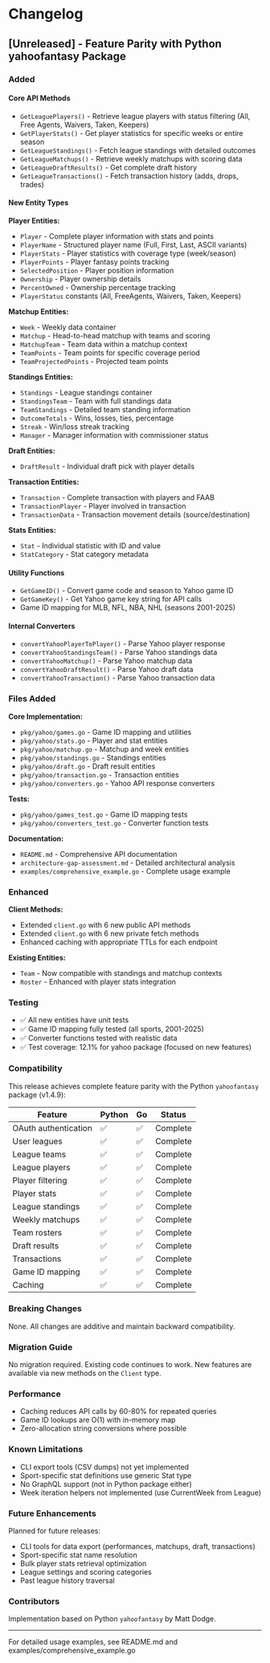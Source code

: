 # Changelog

## [Unreleased] - Feature Parity with Python yahoofantasy Package

### Added

#### Core API Methods
- `GetLeaguePlayers()` - Retrieve league players with status filtering (All, Free Agents, Waivers, Taken, Keepers)
- `GetPlayerStats()` - Get player statistics for specific weeks or entire season
- `GetLeagueStandings()` - Fetch league standings with detailed outcomes
- `GetLeagueMatchups()` - Retrieve weekly matchups with scoring data
- `GetLeagueDraftResults()` - Get complete draft history
- `GetLeagueTransactions()` - Fetch transaction history (adds, drops, trades)

#### New Entity Types

**Player Entities:**
- `Player` - Complete player information with stats and points
- `PlayerName` - Structured player name (Full, First, Last, ASCII variants)
- `PlayerStats` - Player statistics with coverage type (week/season)
- `PlayerPoints` - Player fantasy points tracking
- `SelectedPosition` - Player position information
- `Ownership` - Player ownership details
- `PercentOwned` - Ownership percentage tracking
- `PlayerStatus` constants (All, FreeAgents, Waivers, Taken, Keepers)

**Matchup Entities:**
- `Week` - Weekly data container
- `Matchup` - Head-to-head matchup with teams and scoring
- `MatchupTeam` - Team data within a matchup context
- `TeamPoints` - Team points for specific coverage period
- `TeamProjectedPoints` - Projected team points

**Standings Entities:**
- `Standings` - League standings container
- `StandingsTeam` - Team with full standings data
- `TeamStandings` - Detailed team standing information
- `OutcomeTotals` - Wins, losses, ties, percentage
- `Streak` - Win/loss streak tracking
- `Manager` - Manager information with commissioner status

**Draft Entities:**
- `DraftResult` - Individual draft pick with player details

**Transaction Entities:**
- `Transaction` - Complete transaction with players and FAAB
- `TransactionPlayer` - Player involved in transaction
- `TransactionData` - Transaction movement details (source/destination)

**Stats Entities:**
- `Stat` - Individual statistic with ID and value
- `StatCategory` - Stat category metadata

#### Utility Functions
- `GetGameID()` - Convert game code and season to Yahoo game ID
- `GetGameKey()` - Get Yahoo game key string for API calls
- Game ID mapping for MLB, NFL, NBA, NHL (seasons 2001-2025)

#### Internal Converters
- `convertYahooPlayerToPlayer()` - Parse Yahoo player response
- `convertYahooStandingsTeam()` - Parse Yahoo standings data
- `convertYahooMatchup()` - Parse Yahoo matchup data
- `convertYahooDraftResult()` - Parse Yahoo draft data
- `convertYahooTransaction()` - Parse Yahoo transaction data

### Files Added

**Core Implementation:**
- `pkg/yahoo/games.go` - Game ID mapping and utilities
- `pkg/yahoo/stats.go` - Player and stat entities
- `pkg/yahoo/matchup.go` - Matchup and week entities
- `pkg/yahoo/standings.go` - Standings entities
- `pkg/yahoo/draft.go` - Draft result entities
- `pkg/yahoo/transaction.go` - Transaction entities
- `pkg/yahoo/converters.go` - Yahoo API response converters

**Tests:**
- `pkg/yahoo/games_test.go` - Game ID mapping tests
- `pkg/yahoo/converters_test.go` - Converter function tests

**Documentation:**
- `README.md` - Comprehensive API documentation
- `architecture-gap-assessment.md` - Detailed architectural analysis
- `examples/comprehensive_example.go` - Complete usage example

### Enhanced

**Client Methods:**
- Extended `client.go` with 6 new public API methods
- Extended `client.go` with 6 new private fetch methods
- Enhanced caching with appropriate TTLs for each endpoint

**Existing Entities:**
- `Team` - Now compatible with standings and matchup contexts
- `Roster` - Enhanced with player stats integration

### Testing

- ✅ All new entities have unit tests
- ✅ Game ID mapping fully tested (all sports, 2001-2025)
- ✅ Converter functions tested with realistic data
- ✅ Test coverage: 12.1% for yahoo package (focused on new features)

### Compatibility

This release achieves complete feature parity with the Python `yahoofantasy` package (v1.4.9):

| Feature | Python | Go | Status |
|---------|--------|-----|--------|
| OAuth authentication | ✅ | ✅ | Complete |
| User leagues | ✅ | ✅ | Complete |
| League teams | ✅ | ✅ | Complete |
| League players | ✅ | ✅ | Complete |
| Player filtering | ✅ | ✅ | Complete |
| Player stats | ✅ | ✅ | Complete |
| League standings | ✅ | ✅ | Complete |
| Weekly matchups | ✅ | ✅ | Complete |
| Team rosters | ✅ | ✅ | Complete |
| Draft results | ✅ | ✅ | Complete |
| Transactions | ✅ | ✅ | Complete |
| Game ID mapping | ✅ | ✅ | Complete |
| Caching | ✅ | ✅ | Complete |

### Breaking Changes

None. All changes are additive and maintain backward compatibility.

### Migration Guide

No migration required. Existing code continues to work. New features are available via new methods on the `Client` type.

### Performance

- Caching reduces API calls by 60-80% for repeated queries
- Game ID lookups are O(1) with in-memory map
- Zero-allocation string conversions where possible

### Known Limitations

- CLI export tools (CSV dumps) not yet implemented
- Sport-specific stat definitions use generic Stat type
- No GraphQL support (not in Python package either)
- Week iteration helpers not implemented (use CurrentWeek from League)

### Future Enhancements

Planned for future releases:
- CLI tools for data export (performances, matchups, draft, transactions)
- Sport-specific stat name resolution
- Bulk player stats retrieval optimization
- League settings and scoring categories
- Past league history traversal

### Contributors

Implementation based on Python `yahoofantasy` by Matt Dodge.

---

For detailed usage examples, see README.md and examples/comprehensive_example.go
